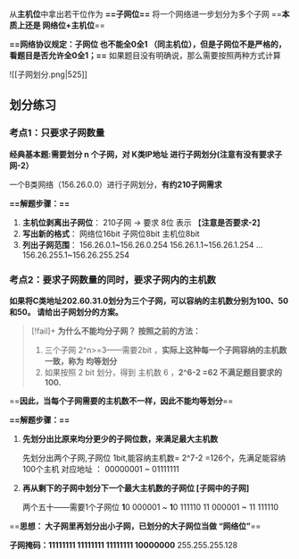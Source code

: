 从**主机位**中拿出若干位作为 **==子网位==**
	将一个网络进一步划分为多个子网
==**本质上还是 网络位+主机位**==

**==网络协议规定：子网位 也不能全0全1 （同主机位），但是子网位不是严格的，看题目是否允许全0全1；==**
	如果题目没有明确说，那么需要按照两种方式计算

![[子网划分.png|525]]

## 划分练习
### 考点1：只要求子网数量
**经典基本题:需要划分 n 个子网，对 K类IP地址 进行子网划分(注意有没有要求子网-2）**

一个B类网络（156.26.0.0）进行子网划分，**有约210子网需求**

**==解题步骤：==**
1. **主机位剥离出子网位**： 210子网 -> 要求 8位 表示 【**注意是否要求-2**】
2. **写出新的格式**：  网络位16bit 子网位8bit 主机位8bit
3. **列出子网范围**：
	156.26.0.1~156.26.0.254
	156.26.1.1~156.26.1.254
	...
	156.26.255.1~156.26.255.254
### 考点2：要求子网数量的同时，要求子网内的主机数

**如果将C类地址202.60.31.0划分为三个子网，可以容纳的主机数分别为100、50和50。
请给出子网划分的方案。**

>[!fail]+ **为什么不能均分子网？**
> **按照之前的方法：**
> 1. 三个子网 2^n>=3——需要2bit ，**实际上这种每一个子网容纳的主机数一致，称为 均等划分**
> 2. 如果按照 2 bit 划分，得到 主机数 6 ，**2^6-2 =62 不满足题目要求的100.**

==**因此，当每个子网需要的主机数不一样，因此不能均等划分**==

**==解题步骤：==**
1. **先划分出比原来均分更少的子网位数，来满足最大主机数**

	先划分出两个子网,子网位 1bit,能容纳主机数= 2^7-2 =126个，先满足能容纳100个主机 对应地址 ： 00000001 ~ 01111111 

2. **再从剩下的子网中划分下一个最大主机数的子网位 [子网中的子网]** 

	两个五十——需要1个子网位 
	**1**0 000001 ~ **1**0 111110
	11 000001 ~ 11 111110

==**思想： 大子网里再划分出小子网，已划分的大子网位当做 “网络位”**==

**子网掩码：11111111 11111111 11111111 10000000**
    255.255.255.128
